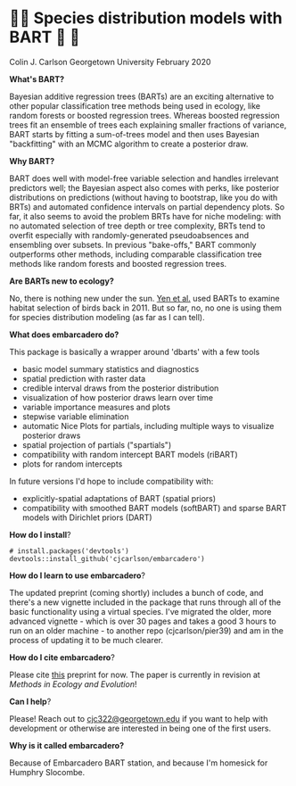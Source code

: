 # 🌲🌉 Species distribution models with BART 🌉 🌲

Colin J. Carlson
Georgetown University
February 2020

__What's BART?__ 

Bayesian additive regression trees (BARTs) are an exciting alternative to other popular classification tree methods being used in ecology, like random forests or boosted regression trees. Whereas boosted regression trees fit an ensemble of trees each explaining smaller fractions of variance, BART starts by fitting a sum-of-trees model and then uses Bayesian "backfitting" with an MCMC algorithm to create a posterior draw. 

__Why BART?__ 

BART does well with model-free variable selection and handles irrelevant predictors well; the Bayesian aspect also comes with perks, like posterior distributions on predictions (without having to bootstrap, like you do with BRTs) and automated confidence intervals on partial dependency plots. So far, it also seems to avoid the problem BRTs have for niche modeling: with no automated selection of tree depth or tree complexity, BRTs tend to overfit especially with randomly-generated pseudoabsences and ensembling over subsets. In previous "bake-offs," BART commonly outperforms other methods, including comparable classification tree methods like random forests and boosted regression trees.

__Are BARTs new to ecology?__

No, there is nothing new under the sun. [Yen et al.](https://onlinelibrary.wiley.com/doi/pdf/10.1111/j.1600-0587.2011.06651.x) used BARTs to examine habitat selection of birds back in 2011. But so far, no, no one is using them for species distribution modeling (as far as I can tell).

__What does embarcadero do?__

This package is basically a wrapper around 'dbarts'  with a few tools
- basic model summary statistics and diagnostics 
- spatial prediction with raster data
- credible interval draws from the posterior distribution
- visualization of how posterior draws learn over time 
- variable importance measures and plots
- stepwise variable elimination
- automatic Nice Plots for partials, including multiple ways to visualize posterior draws
- spatial projection of partials ("spartials")
- compatibility with random intercept BART models (riBART)
- plots for random intercepts 

In future versions I'd hope to include compatibility with:
- explicitly-spatial adaptations of BART (spatial priors)
- compatibility with smoothed BART models (softBART) and sparse BART models with Dirichlet priors (DART)

__How do I install__?

```
# install.packages('devtools')
devtools::install_github('cjcarlson/embarcadero')
```

__How do I learn to use embarcadero__?

The updated preprint (coming shortly) includes a bunch of code, and there's a new vignette included in the package that runs through all of the basic functionality using a virtual species. I've migrated the older, more advanced vignette - which is over 30 pages and takes a good 3 hours to run on an older machine - to another repo (cjcarlson/pier39) and am in the process of updating it to be much clearer.

__How do I cite embarcadero__?

Please cite [this](https://www.biorxiv.org/content/10.1101/774604v2) preprint for now. The paper is currently in revision at *Methods in Ecology and Evolution*!

__Can I help__?

Please! Reach out to cjc322@georgetown.edu if you want to help with development or otherwise are interested in being one of the first users.

__Why is it called embarcadero?__

Because of Embarcadero BART station, and because I'm homesick for Humphry Slocombe. 
